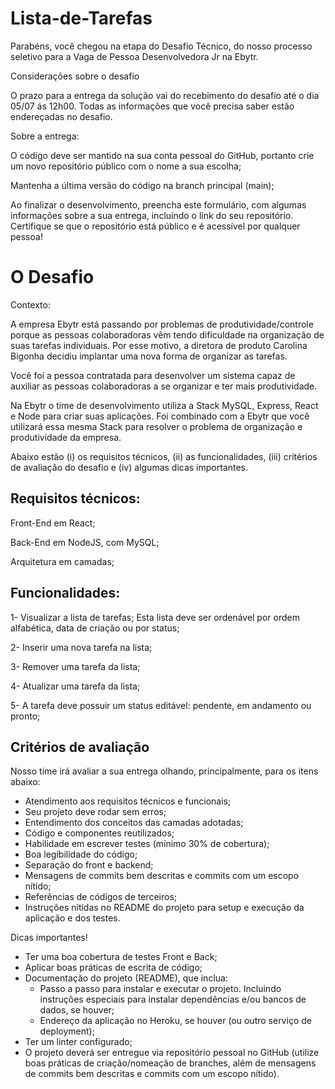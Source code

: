 # Lista-de-Tarefas

Parabéns, você chegou na etapa do Desafio Técnico, do nosso processo seletivo para a Vaga de Pessoa Desenvolvedora Jr na Ebytr.

Considerações sobre o desafio

O prazo para a entrega da solução vai do recebimento do desafio até o dia 05/07 ás 12h00.
Todas as informações que você precisa saber estão endereçadas no desafio.


Sobre a entrega:

O código deve ser mantido na sua conta pessoal do GitHub, portanto crie um novo repositório público com o nome a sua escolha;

Mantenha a última versão do código na branch principal (main);

Ao finalizar o desenvolvimento, preencha este formulário, com algumas informações sobre a sua entrega, incluindo o link do seu repositório. Certifique se que o repositório está público e é acessível por qualquer pessoa!


# O Desafio

Contexto:

A empresa Ebytr está passando por problemas de produtividade/controle porque as pessoas colaboradoras vêm tendo dificuldade na organização de suas tarefas individuais. Por esse motivo, a diretora de produto Carolina Bigonha decidiu implantar uma nova forma de organizar as tarefas.

Você foi a pessoa contratada para desenvolver um sistema capaz de auxiliar as pessoas colaboradoras a se organizar e ter mais produtividade.

Na Ebytr o time de desenvolvimento utiliza a Stack MySQL, Express, React e Node para criar suas aplicações. Foi combinado com a Ebytr que você utilizará essa mesma Stack para resolver o problema de organização e produtividade da empresa.

Abaixo estão (i) os requisitos técnicos, (ii) as funcionalidades, (iii) critérios de avaliação do desafio e (iv) algumas dicas importantes.

## Requisitos técnicos:

Front-End em React;

Back-End em NodeJS, com MySQL;

Arquitetura em camadas;

## Funcionalidades:

1- Visualizar a lista de tarefas;
    Esta lista deve ser ordenável por ordem alfabética, data de criação ou por status;

2- Inserir uma nova tarefa na lista;

3- Remover uma tarefa da lista;

4- Atualizar uma tarefa da lista;

5- A tarefa deve possuir um status editável: pendente, em andamento ou pronto;

## Critérios de avaliação

Nosso time irá avaliar a sua entrega olhando, principalmente, para os itens abaixo:
 - Atendimento aos requisitos técnicos e funcionais;
 - Seu projeto deve rodar sem erros;
 - Entendimento dos conceitos das camadas adotadas;
 - Código e componentes reutilizados;
 - Habilidade em escrever testes (mínimo 30% de cobertura);
 - Boa legibilidade do código;
 - Separação do front e backend;
 - Mensagens de commits bem descritas e commits com um escopo nítido;
 - Referências de códigos de terceiros;
 - Instruções nítidas no README do projeto para setup e execução da aplicação e dos testes.

Dicas importantes!

 * Ter uma boa cobertura de testes Front e Back;
 * Aplicar boas práticas de escrita de código;
 * Documentação do projeto (README), que inclua:
    - Passo a passo para instalar e executar o projeto. Incluindo instruções especiais para instalar dependências e/ou bancos de dados, se houver;
    - Endereço da aplicação no Heroku, se houver (ou outro serviço de deployment);
 * Ter um linter configurado;
 * O projeto deverá ser entregue via repositório pessoal no GitHub (utilize boas práticas de criação/nomeação de branches, além de mensagens de commits bem descritas e commits com um escopo nítido).